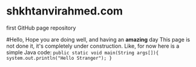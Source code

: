 # shkhtanvirahmed.com
first GitHub page repository

#Hello,
Hope you are doing well, and having an **amazing** day
This page is not done it, it's completely under construction.
Like, for now here is a simple Java code:
 `public static void main(String args[]){
      system.out.println("Hello Stranger");
 }`
